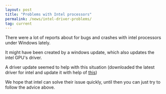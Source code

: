 ```yaml
---
layout: post
title: "Problems with Intel processors"
permalink: /news/intel-driver-problems/
tag: current
---
```


There were a lot of reports about for bugs and crashes with intel processors under Windows lately.

It might have been created by a windows update, which also updates the intel GPU's driver.

A driver update seemed to help with this situation (downloaded the latest driver for intel and update it with help of [this](//https://forums.lenovo.com/t5/Lenovo-Yoga-Series-Notebooks/Update-to-Latest-Intel-Graphics-Driver/m-p/4457633?page=1#4457786))

We hope that intel can solve their issue quickly, until then you can just try to follow the advice above.

